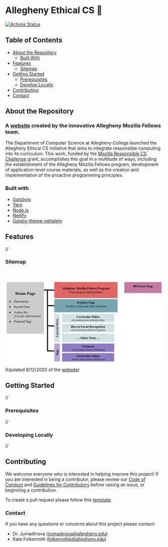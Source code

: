 # Allegheny Ethical CS :crocodile:

[![Actions Status](https://github.com/Allegheny-Mozilla-Fellows/EthicalCSWebsite/workflows/build/badge.svg)](https://github.com/Allegheny-Mozilla-Fellows/EthicalCSWebsite/actions)

## Table of Contents
* [About the Repository](#about-the-repository)
  + [Built With](#built-with)
* [Features](#features)
  + [Sitemap](#sitemap)
* [Getting Started](#getting-started)
  + [Prerequisites](#prerequisites)
  + [Develop Locally](#develop-locally)
* [Contributing](#contributing)
* [Contact](#contact)


## About the Repository

### A [website](https://csethics.allegheny.edu) created by the innovative Allegheny Mozilla Fellows team.  

The Department of Computer Science at Allegheny College launched the Allegheny Ethical CS initiative that aims to integrate responsible computing into its curriculum. This work, funded by the [Mozilla Responsible CS Challenge](https://foundation.mozilla.org/en/initiatives/responsible-cs/) grant, accomplishes this goal in a multitude of ways, including the establishment of the Allegheny Mozilla Fellows program, development of application-level course materials, as well as the creation and implementation of the proactive programming principles.

### Built with

  * [Gatsbyjs](https://www.gatsbyjs.org/)
  * [Yarn](https://classic.yarnpkg.com/en/)
  * [Node.js](https://nodejs.org/en/)
  * [Netlify](https://www.netlify.com/)
  * [Gatsby-theme-nehalem](https://github.com/nehalist/gatsby-theme-nehalem)

## Features
//

### Sitemap
![Sitemap image](./site/content/assets/Sitemap.png)
(Updated 8/12/2020 of the [website](https://csethics.allegheny.edu))

## Getting Started
//
### Prerequisites
//
### Developing Locally
//

## Contributing

We welcome everyone who is interested in helping improve this project! If you are interested in being a contributor, please review our [Code of Conduct](./CODE_OF_CONDUCT.md) and [Guidelines for Contributors](./CONTRIBUTING.md) before raising an issue, or beginning a contribution.

To create a pull request please follow this [template](./pull_request_template.md).

### Contact

If you have any questions or concerns about this project please contact:

- Dr. Jumadinova (jjumadinova@allegheny.edu)
- Kate Folkenroth (folkenrothk@allegheny.edu)
